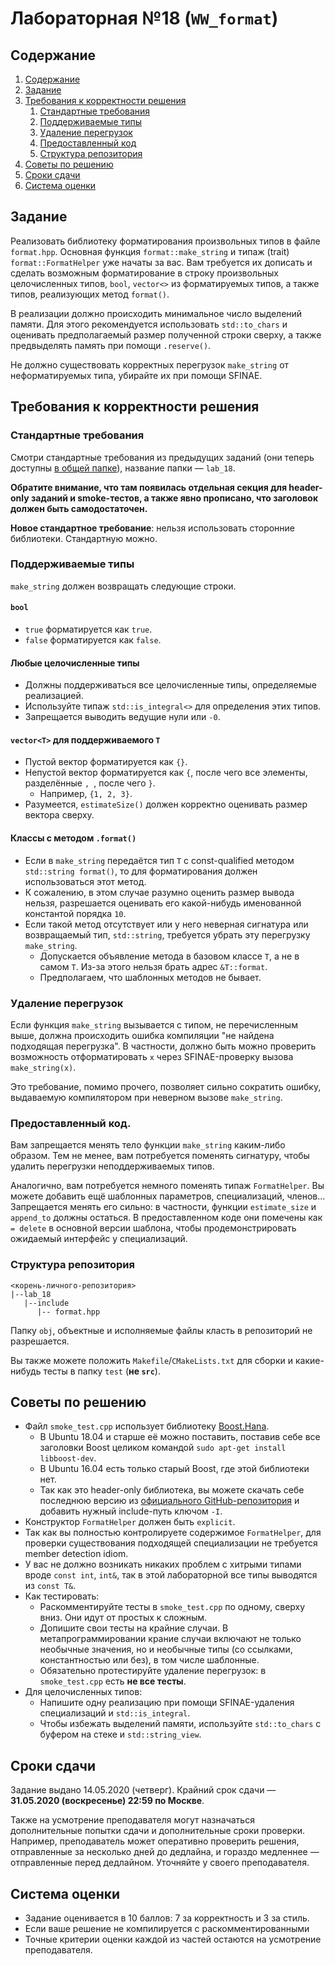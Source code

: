 # Лабораторная №18 (`WW_format`)

## Содержание
1. [Содержание](#содержание)
1. [Задание](#задание)
1. [Требования к корректности решения](#требования-к-корректности-решения)
    1. [Стандартные требования](#стандартные-требования)
    1. [Поддерживаемые типы](#поддерживаемые-типы)
    1. [Удаление перегрузок](#удаление-перегрузок)
    1. [Предоставленный код](#предоставленный-код)
    1. [Структура репозитория](#структура-репозитория)
1. [Советы по решению](#советы-по-решению)
1. [Сроки сдачи](#сроки-сдачи)
1. [Система оценки](#система-оценки)

## Задание
Реализовать библиотеку форматирования произвольных типов в файле `format.hpp`.
Основная функция `format::make_string` и типаж (trait) `format::FormatHelper` уже
начаты за вас.
Вам требуется их дописать и сделать возможным форматирование в строку
произвольных целочисленных типов, `bool`, `vector<>` из форматируемых
типов, а также типов, реализующих метод `format()`.

В реализации должно происходить минимальное число выделений памяти.
Для этого рекомендуется использовать `std::to_chars` и
оценивать предполагаемый размер полученной строки сверху,
а также предвыделять память при помощи `.reserve()`.

Не должно существовать корректных перегрузок `make_string` от
неформатируемых типа, убирайте их при помощи SFINAE.

## Требования к корректности решения
### Стандартные требования
Смотри стандартные требования из предыдущих заданий (они теперь доступны [в общей папке](../tasks-common)), название папки — `lab_18`.

**Обратите внимание, что там появилась отдельная секция для header-only заданий
и smoke-тестов, а также явно прописано, что заголовок должен быть самодостаточен.**

**Новое стандартное требование**: нельзя использовать сторонние библиотеки.
Стандартную можно.

### Поддерживаемые типы
`make_string` должен возвращать следующие строки.

#### `bool`
* `true` форматируется как `true`.
* `false` форматируется как `false`.

#### Любые целочисленные типы
* Должны поддерживаться все целочисленные типы, определяемые реализацией.
* Используйте типаж `std::is_integral<>` для определения этих типов.
* Запрещается выводить ведущие нули или `-0`.

#### `vector<T>` для поддерживаемого `T`
* Пустой вектор форматируется как `{}`.
* Непустой вектор форматируется как `{`, после чего все элементы, разделённые `, `, после чего `}`.
  * Например, `{1, 2, 3}`.
* Разумеется, `estimateSize()` должен корректно оценивать размер вектора сверху.

#### Классы с методом `.format()`
* Если в `make_string` передаётся тип `T` с const-qualified методом `std::string format()`,
  то для форматирования должен использоваться этот метод.
* К сожалению, в этом случае разумно оценить размер вывода нельзя,
  разрешается оценивать его какой-нибудь именованной константой порядка `10`.
* Если такой метод отсутствует или у него неверная сигнатура или возвращаемый тип,
  `std::string`, требуется убрать эту перегрузку `make_string`.
  * Допускается объявление метода в базовом классе `T`, а не в самом `T`.
    Из-за этого нельзя брать адрес `&T::format`.
  * Предполагаем, что шаблонных методов не бывает.

### Удаление перегрузок
Если функция `make_string` вызывается с типом, не перечисленным выше,
должна происходить ошибка компиляции "не найдена подходящая перегрузка".
В частности, должно быть можно проверить возможность
отформатировать `x` через SFINAE-проверку вызова `make_string(x)`.

Это требование, помимо прочего, позволяет сильно сократить ошибку,
выдаваемую компилятором при неверном вызове `make_string`.

### Предоставленный код.
Вам запрещается менять тело функции `make_string` каким-либо образом.
Тем не менее, вам потребуется поменять сигнатуру, чтобы удалить
перегрузки неподдерживаемых типов.

Аналогично, вам потребуется немного поменять типаж `FormatHelper`.
Вы можете добавить ещё шаблонных параметров, специализаций, членов...
Запрещается менять его сильно: в частности, функции `estimate_size`
и `append_to` должны остаться.
В предоставленном коде они помечены как `= delete` в основной
версии шаблона, чтобы продемонстрировать ожидаемый интерфейс
у специализаций.

### Структура репозитория
```
<корень-личного-репозитория>
|--lab_18
   |--include
      |-- format.hpp
```

Папку `obj`, объектные и исполняемые файлы класть в репозиторий не разрешается.

Вы также можете положить `Makefile`/`CMakeLists.txt` для сборки
и какие-нибудь тесты в папку `test` (**не `src`**).

## Советы по решению
* Файл `smoke_test.cpp` использует библиотеку [Boost.Hana](https://www.boost.org/doc/libs/1_73_0/libs/hana/doc/html/index.html).
  * В Ubuntu 18.04 и старше её можно поставить, поставив себе все заголовки Boost целиком командой `sudo apt-get install libboost-dev`.
  * В Ubuntu 16.04 есть только старый Boost, где этой библиотеки нет.
  * Так как это header-only библиотека, вы можете скачать себе последнюю версию из [официального GitHub-репозитория](https://github.com/boostorg/hana)
    и добавить нужный include-путь ключом `-I`.
* Конструктор `FormatHelper` должен быть `explicit`.
* Так как вы полностью контролируете содержимое `FormatHelper`,
  для проверки существования подходящей специализации не требуется
  member detection idiom.
* У вас не должно возникать никаких проблем с хитрыми типами вроде `const int`, `int&`, так
  в этой лабораторной все типы выводятся из `const T&`.
* Как тестировать:
  * Раскомментируйте тесты в `smoke_test.cpp` по одному, сверху вниз.
    Они идут от простых к сложным.
  * Допишите свои тесты на крайние случаи.
    В метапрограммировании крание случаи включают не только необычные значения,
    но и необычные типы (со ссылками, константностью или без), в том числе шаблонные.
  * Обязательно протестируйте удаление перегрузок: в `smoke_test.cpp` есть **не все тесты**.
* Для целочисленных типов:
  * Напишите одну реализацию при помощи SFINAE-удаления специализаций и `std::is_integral`.
  * Чтобы избежать выделений памяти, используйте `std::to_chars` с буфером на стеке и `std::string_view`.

## Сроки сдачи
Задание выдано 14.05.2020 (четверг).
Крайний срок сдачи — **31.05.2020 (воскресенье) 22:59 по Москве**.

Также на усмотрение преподавателя могут назначаться дополнительные попытки сдачи и дополнительные сроки
проверки.
Например, преподаватель может оперативно проверить решения, отправленные за несколько дней до дедлайна,
и гораздо медленнее — отправленные перед дедлайном.
Уточняйте у своего преподавателя.

## Система оценки
* Задание оценивается в 10 баллов: 7 за корректность и 3 за стиль.
* Если ваше решение не компилируется с раскомментированными 
* Точные критерии оценки каждой из частей остаются на усмотрение преподавателя.

